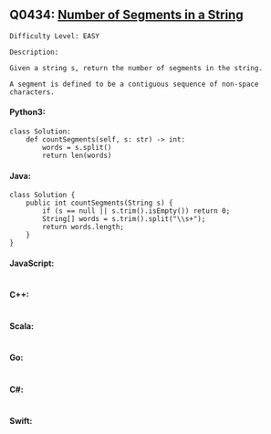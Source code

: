 ## Q0434: [Number of Segments in a String](https://leetcode.com/problems/number-of-segments-in-a-string/)

```
Difficulty Level: EASY
```

```
Description:

Given a string s, return the number of segments in the string.

A segment is defined to be a contiguous sequence of non-space characters.
```

#### Python3:

```
class Solution:
    def countSegments(self, s: str) -> int:
        words = s.split()
        return len(words)
```

#### Java:

```
class Solution {
    public int countSegments(String s) {
        if (s == null || s.trim().isEmpty()) return 0; 
        String[] words = s.trim().split("\\s+"); 
        return words.length;
    }
}
```

#### JavaScript:

```

```

#### C++:

```

```

#### Scala:

```

```

#### Go:

```

```

#### C#:

```

```

#### Swift:

```

```